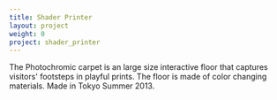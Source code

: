 ```yaml
---
title: Shader Printer
layout: project
weight: 0
project: shader_printer
---
```

The Photochromic carpet is an large size interactive floor that captures visitors' footsteps in playful prints. The floor is made of color changing materials. Made in Tokyo Summer 2013.
